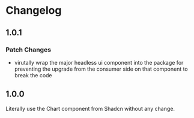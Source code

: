 # Changelog

## 1.0.1

### Patch Changes

- virutally wrap the major headless ui component into the package for preventing the upgrade from the consumer side on that component to break the code

## 1.0.0

Literally use the Chart component from Shadcn without any change.
